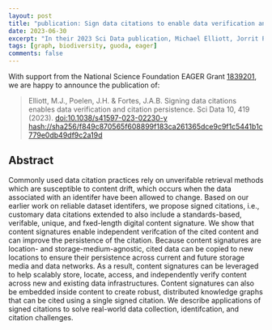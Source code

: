 ```yaml
---
layout: post
title: "publication: Sign data citations to enable data verification and improve citation persistence"
date: 2023-06-30
excerpt: "In their 2023 Sci Data publication, Michael Elliott, Jorrit Poelen and José Fortes suggest to sign data citations to enable data verification and improve citation persistence"
tags: [graph, biodiversity, guoda, eager]
comments: false
---
```

With support from the National Science Foundation EAGER Grant [1839201](https://www.nsf.gov/awardsearch/showAward?AWD_ID=1839201&HistoricalAwards=false), we are happy to announce the publication of:

> Elliott, M.J., Poelen, J.H. & Fortes, J.A.B. Signing data citations enables data verification and citation persistence. Sci Data 10, 419 (2023). [doi:10.1038/s41597-023-02230-y](https://doi.org/10.1038/s41597-023-02230-y) [hash://sha256/f849c870565f608899f183ca261365dce9c9f1c5441b1c779e0db49df9c2a19d](https://linker.bio/hash://sha256/f849c870565f608899f183ca261365dce9c9f1c5441b1c779e0db49df9c2a19d)

## Abstract 

Commonly used data citation practices rely on unverifable retrieval methods which are susceptible to content drift, which occurs when the data associated with an identifer have been allowed to change. Based on our earlier work on reliable dataset identifers, we propose signed citations, i.e., customary data citations extended to also include a standards-based, verifable, unique, and fxed-length digital content signature. We show that content signatures enable independent verifcation of the cited content and can improve the persistence of the citation. Because content signatures are location- and storage-medium-agnostic, cited data can be copied to new locations to ensure their persistence across current and future storage media and data networks. As a result, content signatures can be leveraged to help scalably store, locate, access, and independently verify content across new and existing data infrastructures. Content signatures can also be embedded inside content to create robust, distributed knowledge graphs that can be cited using a single signed citation. We describe applications of signed citations to solve real-world data collection, identifcation, and citation challenges.
